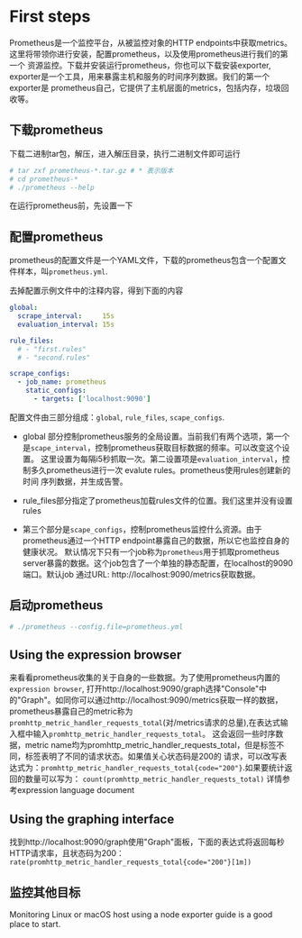 # First steps

Prometheus是一个监控平台，从被监控对象的HTTP endpoints中获取metrics。这里将带领你进行安装，配置prometheus，以及使用prometheus进行我们的第一个
资源监控。下载并安装运行prometheus，你也可以下载安装exporter, exporter是一个工具，用来暴露主机和服务的时间序列数据。我们的第一个exporter是
prometheus自己，它提供了主机层面的metrics，包括内存，垃圾回收等。

## 下载prometheus

下载二进制tar包，解压，进入解压目录，执行二进制文件即可运行
```bash
# tar zxf prometheus-*.tar.gz # * 表示版本
# cd prometheus-*
# ./prometheus --help
```

在运行prometheus前，先设置一下

## 配置prometheus

prometheus的配置文件是一个YAML文件，下载的prometheus包含一个配置文件样本，叫`prometheus.yml`.

去掉配置示例文件中的注释内容，得到下面的内容
```yaml
global:
  scrape_interval:     15s
  evaluation_interval: 15s

rule_files:
  # - "first.rules"
  # - "second.rules"

scrape_configs:
  - job_name: prometheus
    static_configs:
      - targets: ['localhost:9090']
```
配置文件由三部分组成：`global`, `rule_files`, `scape_configs`.
- global 部分控制prometheus服务的全局设置。当前我们有两个选项，第一个是`scape_interval`，控制prometheus获取目标数据的频率。可以改变这个设置。
这里设置为每隔i5秒抓取一次。第二设置项是`evaluation_interval`，控制多久prometheus进行一次 evalute rules。prometheus使用rules创建新的时间
序列数据，并生成告警。

- rule_files部分指定了prometheus加载rules文件的位置。我们这里并没有设置rules

- 第三个部分是`scape_configs`，控制prometheus监控什么资源。由于prometheus通过一个HTTP endpoint暴露自己的数据，所以它也监控自身的健康状况。
默认情况下只有一个job称为`prometheus`用于抓取prometheus server暴露的数据。这个job包含了一个单独的静态配置，在localhost的9090端口。默认job
通过URL: http://localhost:9090/metrics获取数据。

## 启动prometheus

```bash
# ./prometheus --config.file=prometheus.yml
```
## Using the expression browser

来看看prometheus收集的关于自身的一些数据。为了使用prometheus内置的`expression browser`, 打开http://localhost:9090/graph选择"Console"中
的"Graph"。如同你可以通过http://localhost:9090/metrics获取一样的数据，prometheus暴露自己的metric称为
`promhttp_metric_handler_requests_total`(对/metrics请求的总量),在表达式输入框中输入`promhttp_metric_handler_requests_total`。
这会返回一些时序数据，metric name均为promhttp_metric_handler_requests_total，但是标签不同，标签表明了不同的请求状态。如果值关心状态码是200的
请求，可以改写表达式为：`promhttp_metric_handler_requests_total{code="200"}`.如果要统计返回的数量可以写为：
`count(promhttp_metric_handler_requests_total)`
详情参考expression language document

## Using the graphing interface

找到http://localhost:9090/graph使用"Graph"面板，下面的表达式将返回每秒HTTP请求率，且状态码为200：
`rate(promhttp_metric_handler_requests_total{code="200"}[1m])`

## 监控其他目标

Monitoring Linux or macOS host using a node exporter guide is a good place to start.
